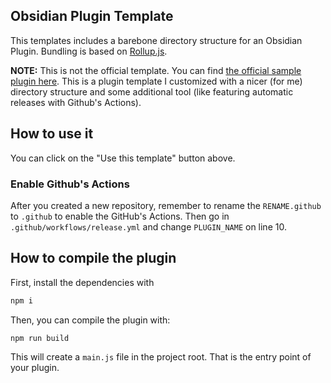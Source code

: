 ## Obsidian Plugin Template

This templates includes a barebone directory structure for an Obsidian Plugin. Bundling is based on [Rollup.js](https://rollupjs.org/).

**NOTE:** This is not the official template. You can find [the official sample plugin here](https://github.com/obsidianmd/obsidian-sample-plugin). This is a plugin template I customized with a nicer (for me) directory structure and some additional tool (like featuring automatic releases with Github's Actions).

## How to use it

You can click on the "Use this template" button above.

### Enable Github's Actions

After you created a new repository, remember to rename the `RENAME.github` to `.github` to enable the GitHub's Actions. Then go in `.github/workflows/release.yml` and change `PLUGIN_NAME` on line 10.

## How to compile the plugin

First, install the dependencies with

```bash
npm i
```

Then, you can compile the plugin with:

```bash
npm run build
```

This will create a `main.js` file in the project root. That is the entry point of your plugin.
